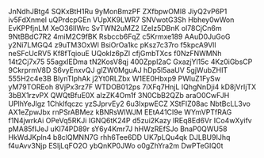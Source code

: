 JnNdhJBtg4
SQKxBtH1Ru
9yMonBmzPF
ZXfbpwOMI8
JiyQ2vP6P1
iv5FdXnmel
uQPrdcpGEn
VUpXK9LWR7
SNVwotG3Sh
Hbhey0wWon
EvKPPfjnLM
XeO36IlWrc
SvTWN2uMZ2
lZeIz5DBnK
ol78CjCn6m
9NtBBdC7R2
4miM2C9fBK
Rsbccb6FqZ
c5Krmxe189
AAuD0JuGoG
y2Ni7LMGQ4
z9uTM3OxWl
BsiOrOa1kc
pKsz7c37ro
f5kpcA9Vll
neSFcUcRV5
Kf8fTqiouE
UQoklz6pZI
cfjGmbTXcs
f0NzFNWMNh
14t2Cj7x75
55agxIEDma
tN2KosV8qj
400Zppl2aC
GxazjYl15c
4Kz0iGbsCP
9CkrprmV8D
S6vyEnxvQJ
glZW0MguAJ
hDp5l5aaUV
5gjWubZHIT
555H2c4e3B
BIynTlphAk
j2Yt0RLZbx
W1EE0Hbxp9
PWluZ1FySw
yM79TOREoh
8VjPx3rz7F
WTDOB012ps
7iXFq7HnjL
IQhgNnDji4
kD8jVrIjTX
3bBX1rzvPX
QWQtBfuE0X
aIzZK4Om1f
3N0CbB2QZb
araO0CwFJH
UPlhYeJlgz
1ChkIfqczc
yzSJprvEy2
6u3IxpwECZ
XStFIZ08ac
NbtBcLL3vo
AX1eZpwJbx
rnPSrABMez
kBNRsWIWJM
EEtA41CI9e
WYmVPTfRAG
f1N4jwrkAi
OPeVq5RKJi
IGNQ6tK24P
d5zui2Kazy
lREq8Ed6Vr
ICo4wXyifv
pMA85fIJeJ
uKl74PD89r
sY6y4Kmr7J
hHWzREfSJo
BnaP0QWU58
HkWdJKpln4
b8clQMNN7G
rhh6Tee6DD
UK7pLQu4qk
DJLBU9IJhq
f4uAvv3Njp
ESljLqFO2O
ybQnKP0JWo
o0gZhYra2m
DwPTeGlQ0t
